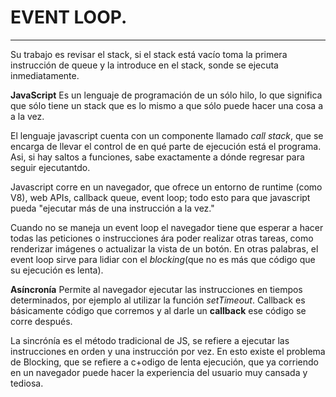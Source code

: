 # EVENT LOOP.
---

Su trabajo es revisar el stack, si el stack está vacío toma la primera instrucción de queue y la introduce en el stack, sonde se ejecuta inmediatamente.

**JavaScript**
Es un lenguaje de programación de un sólo hilo, lo que significa que sólo tiene un stack que es lo mismo a que sólo puede hacer una cosa a a la vez.

El lenguaje javascript cuenta con un componente llamado *call stack*, que se encarga de llevar el control de en qué parte de ejecución está el programa. Asi, si hay saltos a funciones, sabe exactamente a dónde regresar para seguir ejecutantdo.

Javascript corre en un navegador, que ofrece un entorno de runtime (como V8), web APIs, callback queue, event loop; todo esto para que javascript pueda "ejecutar más de una instrucción a la vez."

Cuando no se maneja un event loop el navegador tiene que esperar a hacer todas las peticiones o instrucciones ára poder realizar otras tareas, como renderizar imágenes o actualizar la vista de un botón. En otras palabras, el event loop sirve para lidiar con el *blocking*(que no es más que código que su ejecución es lenta).

**Asíncronía**
Permite al navegador ejecutar las instrucciones en tiempos determinados, por ejemplo al utilizar la función *setTimeout*.
Callback es básicamente código que corremos y al darle un **callback** ese código se corre después.

La sincrónía es el método tradicional de JS, se refiere a ejecutar las instrucciones en orden y una instrucción por vez. En esto existe el problema de Blocking, que se refiere a c+odigo de lenta ejecución, que ya corriendo en un navegador puede hacer la experiencia del usuario muy cansada y tediosa.





